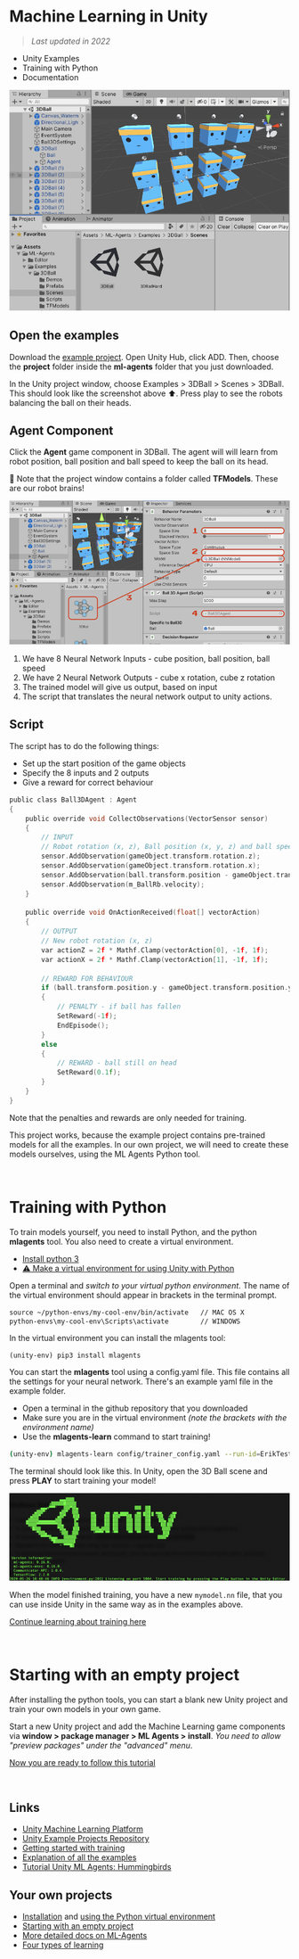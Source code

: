 # Machine Learning in Unity

> *Last updated in 2022*

- Unity Examples
- Training with Python
- Documentation

![unity](../images/unitydemo.png)

## Open the examples

Download the [example project](https://github.com/Unity-Technologies/ml-agents). Open Unity Hub, click ADD. Then, choose the **project** folder inside the **ml-agents** folder that you just downloaded.

In the Unity project window, choose Examples > 3DBall > Scenes > 3DBall. This should look like the screenshot above ⬆️. Press play to see the robots balancing the ball on their heads.

## Agent Component

Click the **Agent** game component in 3DBall. The agent will will learn from robot position, ball position and ball speed to keep the ball on its head.

🧠 Note that the project window contains a folder called **TFModels**. These are our robot brains! 

![unity](../images/unity_nn.png)

 1. We have 8 Neural Network Inputs - cube position, ball position, ball speed
 2. We have 2 Neural Network Outputs - cube x rotation, cube z rotation
 3. The trained model will give us output, based on input
 4. The script that translates the neural network output to unity actions.

## Script

The script has to do the following things:

- Set up the start position of the game objects
- Specify the 8 inputs and 2 outputs
- Give a reward for correct behaviour

```c
public class Ball3DAgent : Agent
{
    public override void CollectObservations(VectorSensor sensor)
    {
        // INPUT
        // Robot rotation (x, z), Ball position (x, y, z) and ball speed (x, y, z).
        sensor.AddObservation(gameObject.transform.rotation.z);
        sensor.AddObservation(gameObject.transform.rotation.x);
        sensor.AddObservation(ball.transform.position - gameObject.transform.position);
        sensor.AddObservation(m_BallRb.velocity);
    }

    public override void OnActionReceived(float[] vectorAction)
    {
        // OUTPUT
        // New robot rotation (x, z)
        var actionZ = 2f * Mathf.Clamp(vectorAction[0], -1f, 1f);
        var actionX = 2f * Mathf.Clamp(vectorAction[1], -1f, 1f);

        // REWARD FOR BEHAVIOUR
        if (ball.transform.position.y - gameObject.transform.position.y || ...)
        {
            // PENALTY - if ball has fallen       
            SetReward(-1f); 
            EndEpisode();
        }
        else
        {
            // REWARD - ball still on head
            SetReward(0.1f);
        }
    }
}
```
Note that the penalties and rewards are only needed for training.

This project works, because the example project contains pre-trained models for all the examples. In our own project, we will need to create these models ourselves, using the ML Agents Python tool.

<br>

# Training with Python

To train models yourself, you need to install Python, and the python **mlagents** tool. You also need to create a virtual environment. 

- [Install python 3](https://www.python.org/downloads/)
- [⚠️ Make a virtual environment for using Unity with Python](https://github.com/Unity-Technologies/ml-agents/blob/release_1/docs/Using-Virtual-Environment.md)

Open a terminal and *switch to your virtual python environment*. The name of the virtual environment should appear in brackets in the terminal prompt.

```
source ~/python-envs/my-cool-env/bin/activate   // MAC OS X
python-envs\my-cool-env\Scripts\activate        // WINDOWS
```
In the virtual environment you can install the mlagents tool:

```
(unity-env) pip3 install mlagents
```
You can start the **mlagents** tool using a config.yaml file. This file contains all the settings for your neural network. There's an example yaml file in the example folder.

- Open a terminal in the github repository that you downloaded
- Make sure you are in the virtual environment *(note the brackets with the environment name)*
- Use the **mlagents-learn** command to start training!

```bash
(unity-env) mlagents-learn config/trainer_config.yaml --run-id=ErikTest
```
The terminal should look like this. In Unity, open the 3D Ball scene and press **PLAY** to start training your model! 

![terminal](../images/unityterminal.png)

When the model finished training, you have a new `mymodel.nn` file, that you can use inside Unity in the same way as in the examples above.

[Continue learning about training here](https://github.com/Unity-Technologies/ml-agents/blob/release_1/docs/Getting-Started.md)

<br>

# Starting with an empty project

After installing the python tools, you can start a blank new Unity project and train your own models in your own game. 

Start a new Unity project and add the Machine Learning game components via **window > package manager > ML Agents > install**. *You need to allow "preview packages" under the "advanced" menu*. 

[Now you are ready to follow this tutorial](https://github.com/Unity-Technologies/ml-agents/blob/release_1/docs/Learning-Environment-Create-New.md)

<br>

## Links

- [Unity Machine Learning Platform](https://unity3d.com/machine-learning)
- [Unity Example Projects Repository](https://github.com/Unity-Technologies/ml-agents)
- [Getting started with training](https://github.com/Unity-Technologies/ml-agents/blob/release_1/docs/Getting-Started.md)
- [Explanation of all the examples](https://github.com/Unity-Technologies/ml-agents/blob/release_1/docs/Learning-Environment-Examples.md)
- [Tutorial Unity ML Agents: Hummingbirds](https://learn.unity.com/course/ml-agents-hummingbirds)

## Your own projects

- [Installation](https://github.com/Unity-Technologies/ml-agents/blob/release_1/docs/Installation.md) and [using the Python virtual environment](https://github.com/Unity-Technologies/ml-agents/blob/release_1/docs/Using-Virtual-Environment.md)
- [Starting with an empty project](https://github.com/Unity-Technologies/ml-agents/blob/release_1/docs/Learning-Environment-Create-New.md)
- [More detailed docs on ML-Agents](https://github.com/Unity-Technologies/ml-agents/blob/release_1/docs/Training-ML-Agents.md)
- [Four types of learning](https://github.com/Unity-Technologies/ml-agents/blob/release_1/docs/Background-Machine-Learning.md)